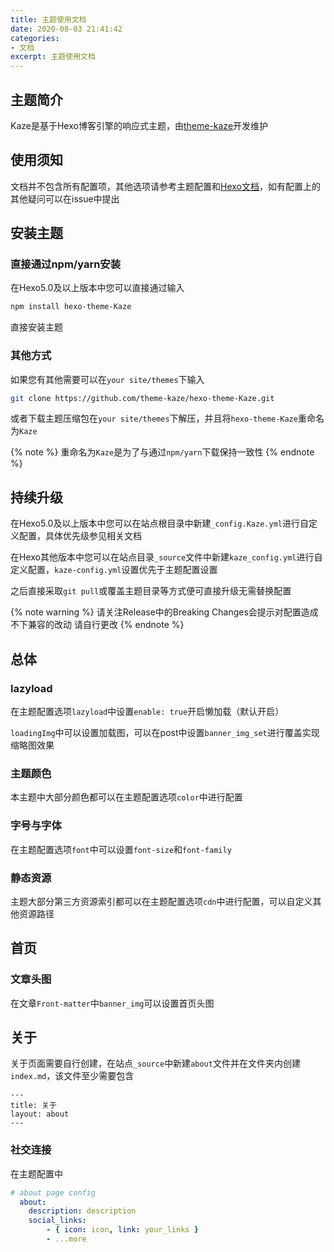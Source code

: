 ```yaml
---
title: 主题使用文档
date: 2020-08-03 21:41:42
categories:
- 文档
excerpt: 主题使用文档
---
```


## 主题简介

Kaze是基于Hexo博客引擎的响应式主题，由[theme-kaze](https://github.com/theme-kaze)开发维护

## 使用须知

文档并不包含所有配置项，其他选项请参考主题配置和[Hexo文档](https://hexo.io/)，如有配置上的其他疑问可以在issue中提出

## 安装主题

### 直接通过npm/yarn安装

在Hexo5.0及以上版本中您可以直接通过输入

```bash
npm install hexo-theme-Kaze
```

直接安装主题

### 其他方式

如果您有其他需要可以在`your site/themes`下输入

```bash
git clone https://github.com/theme-kaze/hexo-theme-Kaze.git
```

或者下载主题压缩包在`your site/themes`下解压，并且将`hexo-theme-Kaze`重命名为`Kaze`

{% note %}
重命名为`Kaze`是为了与通过`npm/yarn`下载保持一致性
{% endnote %}

## 持续升级

在Hexo5.0及以上版本中您可以在站点根目录中新建`_config.Kaze.yml`进行自定义配置，具体优先级参见相关文档

在Hexo其他版本中您可以在站点目录`_source`文件中新建`kaze_config.yml`进行自定义配置，`kaze-config.yml`设置优先于主题配置设置

之后直接采取`git pull`或覆盖主题目录等方式便可直接升级无需替换配置

{% note warning %}
请关注Release中的Breaking Changes会提示对配置造成不下兼容的改动 请自行更改
{% endnote %}

## 总体
### lazyload

在主题配置选项`lazyload`中设置`enable: true`开启懒加载（默认开启）

`loadingImg`中可以设置加载图，可以在post中设置`banner_img_set`进行覆盖实现缩略图效果

### 主题颜色

本主题中大部分颜色都可以在主题配置选项`color`中进行配置

### 字号与字体

在主题配置选项`font`中可以设置`font-size`和`font-family`

### 静态资源

主题大部分第三方资源索引都可以在主题配置选项`cdn`中进行配置，可以自定义其他资源路径

## 首页

### 文章头图

在文章`Front-matter`中`banner_img`可以设置首页头图

## 关于

关于页面需要自行创建，在站点`_source`中新建`about`文件并在文件夹内创建`index.md`，该文件至少需要包含

```
---
title: 关于
layout: about
---
```
### 社交连接

在主题配置中

```yaml
# about page config
  about:
    description: description
    social_links:
    	- { icon: icon, link: your_links }
    	- ...more
```

